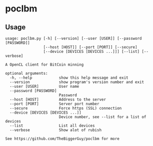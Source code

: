 poclbm
======

Usage
-----
	usage: poclbm.py [-h] [--version] [--user [USER]] [--password [PASSWORD]]
	                 [--host [HOST]] [--port [PORT]] [--secure]
	                 [--device [DEVICES [DEVICES ...]]] [--list] [--verbose]
	
	A OpenCL client for BitCoin minning
	
	optional arguments:
	  -h, --help            show this help message and exit
	  --version             show program's version number and exit
	  --user [USER]         User name
	  --password [PASSWORD]
	                        Password
	  --host [HOST]         Address to the server
	  --port [PORT]         Server port number
	  --secure              Force https (SSL) connection
	  --device [DEVICES [DEVICES ...]]
	                        Device number, see --list for a list of devices
	  --list                List all devices
	  --verbose             Show alot of rubish
	
	See https://github.com/TheBiggerGuy/poclbm for more


